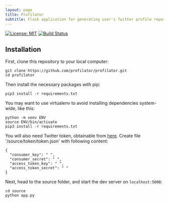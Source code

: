 ```yaml
---
layout: page
title: Profilator
subtitle: Flask application for generating user's Twitter profile report
---
```


[![License: MIT](https://img.shields.io/badge/License-MIT-yellow.svg)](https://opensource.org/licenses/MIT)
[![Build Status](https://travis-ci.org/profilator/profilator.svg?branch=master)](https://travis-ci.org/profilator/profilator)

## Installation

First, clone this repository to your local computer:
```
git clone https://github.com/profilator/profilator.git
cd profilator
```

Then install the necessary packages with pip:
```
pip3 install -r requirements.txt 
```

You may want to use virtualenv to avoid installing dependencies system-wide, like this:
```
python -m venv ENV
source ENV/bin/activate
pip3 install -r requirements.txt
```

You will also need Twitter token, obtainable from [here](https://developer.twitter.com/app/new). Create file '/source/token/token.json' with following content:
```
{
  "consumer_key": " ",
  "consumer_secret": " ",
  "access_token_key": " ",
  "access_token_secret": " "
}
```

Next, head to the source folder, and start the dev server on ```localhost:5000```:
```
cd source
python app.py
```

